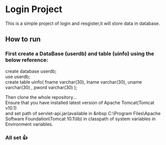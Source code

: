 # Login Project
 This is a simple project of login and resgister,it will store data in database.

## How to run
### First create a DataBase (userdb) and table (uinfo) using the below reference:
create database userdb;<br>
use userdb;<br>
create table uinfo(
fname varchar(30),
lname varchar(30),
uname varchar(30) ,
pword varchar(30)
);

Then clone the whole repository...<br>
Ensure that you have installed latest version of Apache Tomcat(Tomcat v10.1) <br> and set path of servlet-api.jar(available in &nbsp C:\Program Files\Apache Software Foundation\Tomcat 10.1\lib) in classpath of system variables in Environment variables.

### All set 👍

